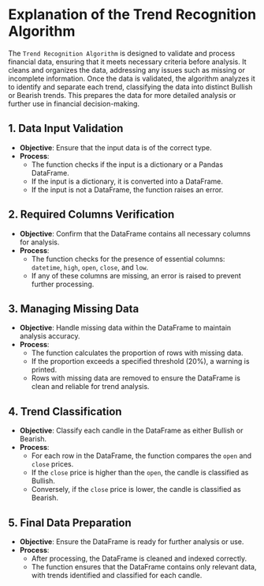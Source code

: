 # Explanation of the Trend Recognition Algorithm

The `Trend Recognition Algorithm` is designed to validate and process financial data, ensuring that it meets necessary criteria before analysis. It cleans and organizes the data, addressing any issues such as missing or incomplete information. Once the data is validated, the algorithm analyzes it to identify and separate each trend, classifying the data into distinct Bullish or Bearish trends. This prepares the data for more detailed analysis or further use in financial decision-making.

## 1. Data Input Validation

- **Objective**: Ensure that the input data is of the correct type.
- **Process**:
  - The function checks if the input is a dictionary or a Pandas DataFrame.
  - If the input is a dictionary, it is converted into a DataFrame.
  - If the input is not a DataFrame, the function raises an error.

## 2. Required Columns Verification

- **Objective**: Confirm that the DataFrame contains all necessary columns for analysis.
- **Process**:
  - The function checks for the presence of essential columns: `datetime`, `high`, `open`, `close`, and `low`.
  - If any of these columns are missing, an error is raised to prevent further processing.

## 3. Managing Missing Data

- **Objective**: Handle missing data within the DataFrame to maintain analysis accuracy.
- **Process**:
  - The function calculates the proportion of rows with missing data.
  - If the proportion exceeds a specified threshold (20%), a warning is printed.
  - Rows with missing data are removed to ensure the DataFrame is clean and reliable for trend analysis.

## 4. Trend Classification

- **Objective**: Classify each candle in the DataFrame as either Bullish or Bearish.
- **Process**:
  - For each row in the DataFrame, the function compares the `open` and `close` prices.
  - If the `close` price is higher than the `open`, the candle is classified as Bullish.
  - Conversely, if the `close` price is lower, the candle is classified as Bearish.

## 5. Final Data Preparation

- **Objective**: Ensure the DataFrame is ready for further analysis or use.
- **Process**:
  - After processing, the DataFrame is cleaned and indexed correctly.
  - The function ensures that the DataFrame contains only relevant data, with trends identified and classified for each candle.